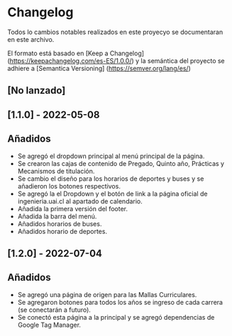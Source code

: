 # Changelog
Todos lo cambios notables realizados en este proyecyo se documentaran en este archivo.

El formato está basado en [Keep a Changelog] (https://keepachangelog.com/es-ES/1.0.0/)
y la semántica del proyecto se adhiere a [Semantica Versioning] (https://semver.org/lang/es/)

## [No lanzado]

## [1.1.0] - 2022-05-08
## Añadidos
- Se agregó el dropdown principal al menú principal de la página.
- Se crearon las cajas de contenido de Pregado, Quinto año, Prácticas y Mecanismos de titulación.
- Se cambio el diseño para los horarios de deportes y buses y se añadieron los botones respectivos.
- Se agregó la el Dropdown y el botón de link a la página oficial de ingenieria.uai.cl al apartado de calendario.
- Añadida la primera versión del footer.
- Añadida la barra del menú.
- Añadidos horarios de buses.
- Añadidos horario de deportes.

## [1.2.0] - 2022-07-04
## Añadidos
- Se agregó una página de origen para las Mallas Curriculares.
- Se agregaron botones para todos los años se ingreso de cada carrera (se conectarán a futuro).
- Se conectó esta página a la principal y se agregó dependencias de Google Tag Manager.